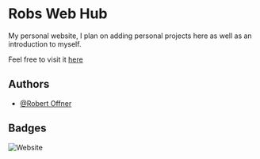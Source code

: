 # Robs Web Hub

My personal website, I plan on adding personal projects here as well as an introduction to myself.

Feel free to visit it [here](https://robswebhub.net)
## Authors

- [@Robert Offner](https://github.com/Gitznik)


## Badges

![Website](https://img.shields.io/website?down_color=red&down_message=offline&up_color=green&up_message=online&url=https%3A%2F%2Frobswebhub.net)
